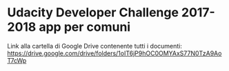 # Udacity Developer Challenge 2017-2018 app per comuni

Link alla cartella di Google Drive contenente tutti i documenti:
https://drive.google.com/drive/folders/1oIT6jP9hOC0OMYAxS77N0TzA9AoT7cWp
